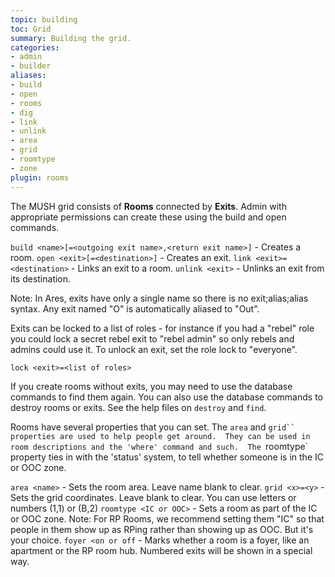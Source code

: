 ```yaml
---
topic: building
toc: Grid
summary: Building the grid.
categories:
- admin
- builder
aliases:
- build
- open
- rooms
- dig
- link
- unlink
- area
- grid
- roomtype
- zone
plugin: rooms
---
```

The MUSH grid consists of **Rooms** connected by **Exits**.  Admin with appropriate permissions can create these using the build and open commands.

`build <name>[=<outgoing exit name>,<return exit name>]` - Creates a room.
`open <exit>[=<destination>]` - Creates an exit.
`link <exit>=<destination>` - Links an exit to a room.
`unlink <exit>` - Unlinks an exit from its destination.

Note: In Ares, exits have only a single name so there is no exit;alias;alias syntax.  Any exit named "O" is automatically aliased to "Out".

Exits can be locked to a list of roles - for instance if you had a "rebel" role you could lock a secret rebel exit to "rebel admin" so only rebels and admins could use it.  To unlock an exit, set the role lock to "everyone".

`lock <exit>=<list of roles>`

If you create rooms without exits, you may need to use the database commands to find them again.  You can also use the database commands to destroy rooms or exits.  See the help files on `destroy` and `find`.

Rooms have several properties that you can set.  The `area` and `grid`` properties are used to help people get around.  They can be used in room descriptions and the 'where' command and such.  The `roomtype` property ties in with the 'status' system, to tell whether someone is in the IC or OOC zone.

`area <name>` - Sets the room area.  Leave name blank to clear.
`grid <x>=<y>` - Sets the grid coordinates.  Leave blank to clear.
        You can use letters or numbers (1,1) or (B,2)
`roomtype <IC or OOC>` - Sets a room as part of the IC or OOC zone.
        Note:  For RP Rooms, we recommend setting them "IC" so that people in them 
        show up as RPing rather than showing up as OOC.  But it's your choice.
`foyer <on or off` - Marks whether a room is a foyer, like an apartment or the
        RP room hub.  Numbered exits will be shown in a special way.
